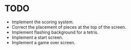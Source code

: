 # TODO
* Implement the scoring system.
* Correct the placement of pieces at the top of the screen.
* Implement flashing background for a tetris.
* Implement a start screen.
* Implement a game over screen.
